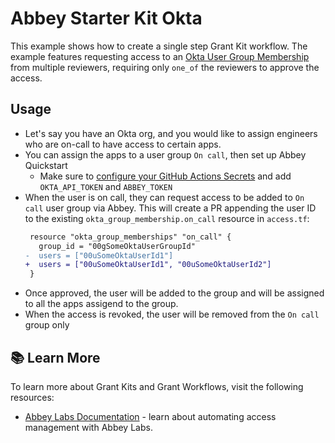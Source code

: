 # Abbey Starter Kit Okta

This example shows how to create a single step Grant Kit workflow.
The example features requesting access to an [Okta User Group Membership](https://registry.terraform.io/providers/okta/okta/latest/docs/resources/user_group_memberships)
from multiple reviewers, requiring only `one_of` the reviewers to approve the access.

## Usage

- Let's say you have an Okta org, and you would like to assign engineers who are on-call to have access to certain apps.
- You can assign the apps to a user group `On call`, then set up Abbey Quickstart
  - Make sure to [configure your GitHub Actions Secrets](https://docs.abbey.io/product/deploying-your-grant-kit#step-1-add-your-abbey_token) and add `OKTA_API_TOKEN` and `ABBEY_TOKEN`
- When the user is on call, they can request access to be added to `On call` user group via Abbey. This will create a PR appending the user ID to the existing `okta_group_membership.on_call` resource in `access.tf`:
  ```diff
   resource "okta_group_memberships" "on_call" {
     group_id = "00gSomeOktaUserGroupId"
  -  users = ["00uSomeOktaUserId1"]
  +  users = ["00uSomeOktaUserId1", "00uSomeOktaUserId2"]
   }
  ```
- Once approved, the user will be added to the group and will be assigned to all the apps assigend to the group.
- When the access is revoked, the user will be removed from the `On call` group only

## :books: Learn More

To learn more about Grant Kits and Grant Workflows, visit the following resources:

-   [Abbey Labs Documentation](https://docs.abbey.io) - learn about automating access management with Abbey Labs.
